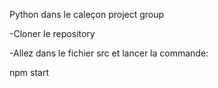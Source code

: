 Python dans le caleçon project group

-Cloner le repository

-Allez dans le fichier src et lancer la commande:

npm start

